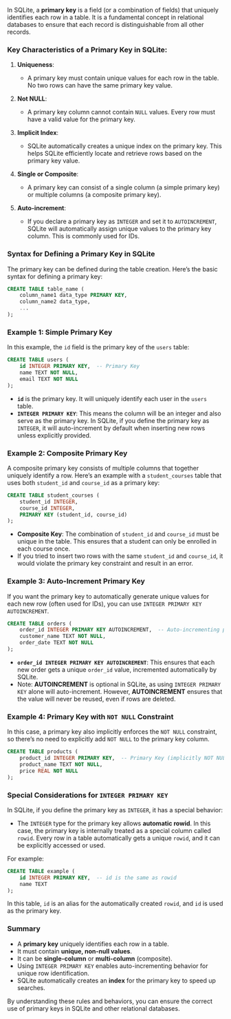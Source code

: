 In SQLite, a **primary key** is a field (or a combination of fields) that uniquely identifies each row in a table. It is a fundamental concept in relational databases to ensure that each record is distinguishable from all other records.

### Key Characteristics of a Primary Key in SQLite:

1. **Uniqueness**: 
   - A primary key must contain unique values for each row in the table. No two rows can have the same primary key value.

2. **Not NULL**: 
   - A primary key column cannot contain `NULL` values. Every row must have a valid value for the primary key.
   
3. **Implicit Index**: 
   - SQLite automatically creates a unique index on the primary key. This helps SQLite efficiently locate and retrieve rows based on the primary key value.
   
4. **Single or Composite**: 
   - A primary key can consist of a single column (a simple primary key) or multiple columns (a composite primary key).
   
5. **Auto-increment**: 
   - If you declare a primary key as `INTEGER` and set it to `AUTOINCREMENT`, SQLite will automatically assign unique values to the primary key column. This is commonly used for IDs.

### Syntax for Defining a Primary Key in SQLite

The primary key can be defined during the table creation. Here’s the basic syntax for defining a primary key:

```sql
CREATE TABLE table_name (
    column_name1 data_type PRIMARY KEY,
    column_name2 data_type,
    ...
);
```

### Example 1: Simple Primary Key

In this example, the `id` field is the primary key of the `users` table:

```sql
CREATE TABLE users (
    id INTEGER PRIMARY KEY,  -- Primary Key
    name TEXT NOT NULL,
    email TEXT NOT NULL
);
```

- **`id`** is the primary key. It will uniquely identify each user in the `users` table.
- **`INTEGER PRIMARY KEY`**: This means the column will be an integer and also serve as the primary key. In SQLite, if you define the primary key as `INTEGER`, it will auto-increment by default when inserting new rows unless explicitly provided.

### Example 2: Composite Primary Key

A composite primary key consists of multiple columns that together uniquely identify a row. Here’s an example with a `student_courses` table that uses both `student_id` and `course_id` as a primary key:

```sql
CREATE TABLE student_courses (
    student_id INTEGER,
    course_id INTEGER,
    PRIMARY KEY (student_id, course_id)
);
```

- **Composite Key**: The combination of `student_id` and `course_id` must be unique in the table. This ensures that a student can only be enrolled in each course once.
- If you tried to insert two rows with the same `student_id` and `course_id`, it would violate the primary key constraint and result in an error.

### Example 3: Auto-Increment Primary Key

If you want the primary key to automatically generate unique values for each new row (often used for IDs), you can use `INTEGER PRIMARY KEY AUTOINCREMENT`.

```sql
CREATE TABLE orders (
    order_id INTEGER PRIMARY KEY AUTOINCREMENT,  -- Auto-incrementing primary key
    customer_name TEXT NOT NULL,
    order_date TEXT NOT NULL
);
```

- **`order_id INTEGER PRIMARY KEY AUTOINCREMENT`**: This ensures that each new order gets a unique `order_id` value, incremented automatically by SQLite.
- Note: **AUTOINCREMENT** is optional in SQLite, as using `INTEGER PRIMARY KEY` alone will auto-increment. However, **AUTOINCREMENT** ensures that the value will never be reused, even if rows are deleted.

### Example 4: Primary Key with `NOT NULL` Constraint

In this case, a primary key also implicitly enforces the `NOT NULL` constraint, so there’s no need to explicitly add `NOT NULL` to the primary key column.

```sql
CREATE TABLE products (
    product_id INTEGER PRIMARY KEY,  -- Primary Key (implicitly NOT NULL)
    product_name TEXT NOT NULL,
    price REAL NOT NULL
);
```

### Special Considerations for `INTEGER PRIMARY KEY`

In SQLite, if you define the primary key as `INTEGER`, it has a special behavior:
- The `INTEGER` type for the primary key allows **automatic rowid**. In this case, the primary key is internally treated as a special column called `rowid`. Every row in a table automatically gets a unique `rowid`, and it can be explicitly accessed or used.
  
For example:

```sql
CREATE TABLE example (
    id INTEGER PRIMARY KEY,  -- id is the same as rowid
    name TEXT
);
```

In this table, `id` is an alias for the automatically created `rowid`, and `id` is used as the primary key.

### Summary

- A **primary key** uniquely identifies each row in a table.
- It must contain **unique, non-null values**.
- It can be **single-column** or **multi-column** (composite).
- Using `INTEGER PRIMARY KEY` enables auto-incrementing behavior for unique row identification.
- SQLite automatically creates an **index** for the primary key to speed up searches.

By understanding these rules and behaviors, you can ensure the correct use of primary keys in SQLite and other relational databases.
